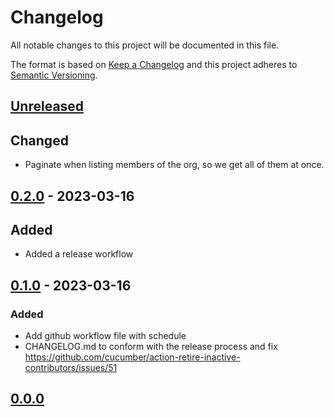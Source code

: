 # Changelog

All notable changes to this project will be documented in this file.

The format is based on [Keep a Changelog](http://keepachangelog.com/)
and this project adheres to [Semantic Versioning](http://semver.org/).

## [Unreleased]
## Changed
- Paginate when listing members of the org, so we get all of them at once.

## [0.2.0] - 2023-03-16
## Added
- Added a release workflow

## [0.1.0] - 2023-03-16
### Added
- Add github workflow file with schedule
- CHANGELOG.md to conform with the release process and fix https://github.com/cucumber/action-retire-inactive-contributors/issues/51

## [0.0.0]

[Unreleased]: https://github.com/cucumber/action-retire-inactive-contributors/compare/v0.2.0...HEAD
[0.2.0]: https://github.com/cucumber/action-retire-inactive-contributors/compare/v0.1.0...v0.2.0
[0.1.0]: https://github.com/cucumber/action-retire-inactive-contributors/compare/v0.0.0...v0.1.0
[0.0.0]: https://github.com/cucumber/action-retire-inactive-contributors/compare/eea13d866ec1ee795013d829dedfbac128fd4db2...v0.0.0
